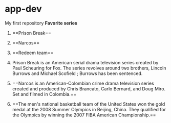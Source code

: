# app-dev
 My first repository
	**Favorite series**
1. ==Prison Break== 


2. ==Narcos==


3. ==Redeem team==

1. Prison Break is an American serial drama television series created by Paul Scheuring for Fox. The series revolves around two brothers, Lincoln Burrows and Michael Scofield ; Burrows has been sentenced.

2. ==Narcos is an American-Colombian crime drama television series created and produced by Chris Brancato, Carlo Bernard, and Doug Miro. Set and filmed in Colombia.==

3. ==The men's national basketball team of the United States won the gold medal at the 2008 Summer Olympics in Beijing, China. They qualified for the Olympics by winning the 2007 FIBA American Championship.==
